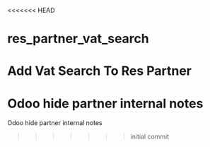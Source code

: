<<<<<<< HEAD
# res_partner_vat_search
Add Vat Search To Res Partner
=======
# Odoo hide partner internal notes
Odoo hide partner internal notes
>>>>>>> initial commit
